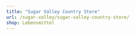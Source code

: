 ```yaml
---
title: "Sugar Valley Country Store"
url: /sugar-valley/sugar-valley-country-store/
shop: Lebensmittel
---
```

